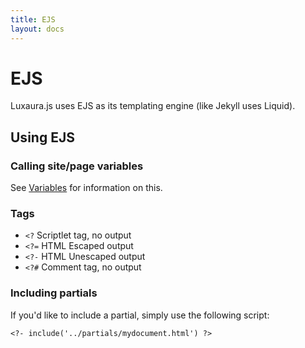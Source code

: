 ```yaml
---
title: EJS
layout: docs
---
```


# EJS

Luxaura.js uses EJS as its templating engine (like Jekyll uses Liquid).

## Using EJS

### Calling site/page variables
See [Variables](/docs/variables) for information on this.

### Tags
- `<?` Scriptlet tag, no output
- `<?=` HTML Escaped output
- `<?-` HTML Unescaped output
- `<?#` Comment tag, no output

### Including partials
If you'd like to include a partial, simply use the following script:
````
<?- include('../partials/mydocument.html') ?>
````
